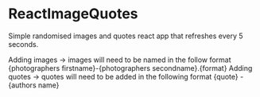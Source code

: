 # ReactImageQuotes

Simple randomised images and quotes react app that refreshes every 5 seconds.

Adding images
 -> images will need to be named in the follow format {photographers firstname}-{photographers secondname}.{format}
Adding quotes
 -> quotes will need to be added in the following format {quote} - {authors name}
